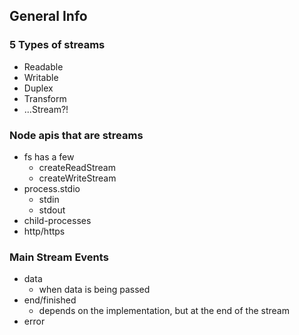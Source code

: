 <!--
- Know 5 'major' Types of streams
  - know other node core APIs that are also streams
- Know the main events on a stream
- Know the 2 stream modes
  - they read different things
- Know what streams inherit from
 -->

## General Info

### 5 Types of streams

- Readable
- Writable
- Duplex
- Transform
- ...Stream?!

### Node apis that are streams

- fs has a few
  - createReadStream
  - createWriteStream
- process.stdio
  - stdin
  - stdout
- child-processes
- http/https

### Main Stream Events

- data
  - when data is being passed
- end/finished
  - depends on the implementation, but at the end of the stream
- error

